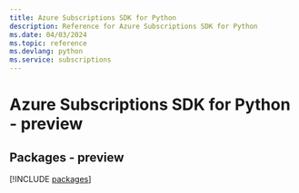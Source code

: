 ```yaml
---
title: Azure Subscriptions SDK for Python
description: Reference for Azure Subscriptions SDK for Python
ms.date: 04/03/2024
ms.topic: reference
ms.devlang: python
ms.service: subscriptions
---
```

# Azure Subscriptions SDK for Python - preview
## Packages - preview
[!INCLUDE [packages](subscriptions-index.md)]